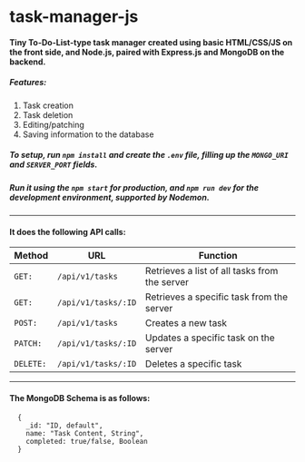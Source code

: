 # task-manager-js

#### Tiny To-Do-List-type task manager created using basic HTML/CSS/JS on the front side, and Node.js, paired with Express.js and MongoDB on the backend.

##### Features:
1. Task creation
2. Task deletion
3. Editing/patching
4. Saving information to the database

##### To setup, run `npm install` and create the `.env` file, filling up the `MONGO_URI` and `SERVER_PORT` fields.

##### Run it using the `npm start` for production, and `npm run dev` for the development environment, supported by Nodemon.

---

#### It does the following API calls:

Method | URL | Function
--- | --- | ---
| `GET:` | `/api/v1/tasks` | Retrieves a list of all tasks from the server
| `GET:` | `/api/v1/tasks/:ID` | Retrieves a specific task from the server 
| `POST:` | `/api/v1/tasks` | Creates a new task 
| `PATCH:` | `/api/v1/tasks/:ID` | Updates a specific task on the server 
| `DELETE:` | `/api/v1/tasks/:ID` | Deletes a specific task 
---
#### The MongoDB Schema is as follows:

```
  {
    _id: "ID, default",
    name: "Task Content, String",
    completed: true/false, Boolean
  }
```
